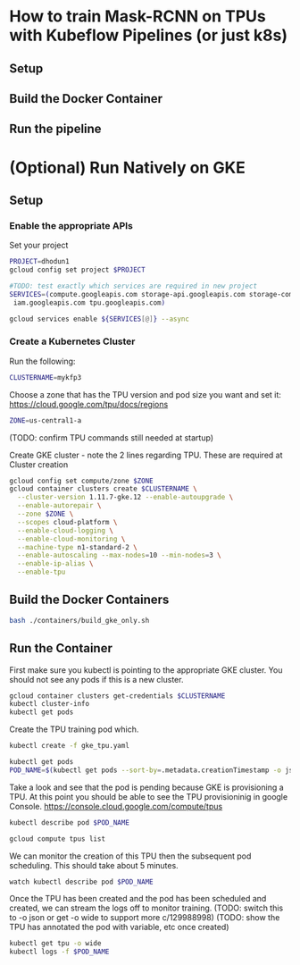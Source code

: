 # How to train Mask-RCNN on TPUs with Kubeflow Pipelines (or just k8s)

## Setup

## Build the Docker Container

## Run the pipeline

# (Optional) Run Natively on GKE


## Setup

### Enable the appropriate APIs

Set your project

```bash
PROJECT=dhodun1
gcloud config set project $PROJECT
```

```bash
#TODO: test exactly which services are required in new project
SERVICES=(compute.googleapis.com storage-api.googleapis.com storage-component.googleapis.com tpu.googleapis.com \
 iam.googleapis.com tpu.googleapis.com)

gcloud services enable ${SERVICES[@]} --async
```


### Create a Kubernetes Cluster

Run the following:

```bash
CLUSTERNAME=mykfp3
```

Choose a zone that has the TPU version and pod size you want and set it:
https://cloud.google.com/tpu/docs/regions

```bash
ZONE=us-central1-a
```

(TODO: confirm TPU commands still needed at startup)
 
Create GKE cluster - note the 2 lines regarding TPU. These are required at Cluster creation

```bash
gcloud config set compute/zone $ZONE
gcloud container clusters create $CLUSTERNAME \
  --cluster-version 1.11.7-gke.12 --enable-autoupgrade \
  --enable-autorepair \
  --zone $ZONE \
  --scopes cloud-platform \
  --enable-cloud-logging \
  --enable-cloud-monitoring \
  --machine-type n1-standard-2 \
  --enable-autoscaling --max-nodes=10 --min-nodes=3 \
  --enable-ip-alias \
  --enable-tpu 
```

## Build the Docker Containers

```bash
bash ./containers/build_gke_only.sh 
```

## Run the Container

First make sure you kubectl is pointing to the appropriate GKE cluster. You should not see any pods if this is a new cluster.

```bash
gcloud container clusters get-credentials $CLUSTERNAME
kubectl cluster-info
kubectl get pods
```

Create the TPU training pod which.

```bash
kubectl create -f gke_tpu.yaml
```

```bash
kubectl get pods
POD_NAME=$(kubectl get pods --sort-by=.metadata.creationTimestamp -o jsonpath="{.items[0].metadata.name}")
```

Take a look and see that the pod is pending because GKE is provisioning a TPU. At this point you should be able to see the TPU provisioninig in google Console.
https://console.cloud.google.com/compute/tpus

```bash
kubectl describe pod $POD_NAME
```

```bash
gcloud compute tpus list
```

We can monitor the creation of this TPU then the subsequent pod scheduling. This should take about 5 minutes.

```bash
watch kubectl describe pod $POD_NAME
```

Once the TPU has been created and the pod has been scheduled and created, we can stream the logs off to monitor training.
(TODO: switch this to -o json or get -o wide to support more c/129988998)
(TODO: show the TPU has annotated the pod with variable, etc once created)
```bash
kubectl get tpu -o wide
kubectl logs -f $POD_NAME
```